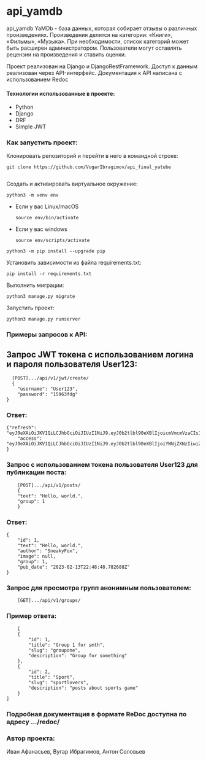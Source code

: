 # api_yamdb
api_yamdb
YaMDb - база данных, которая собирает отзывы о различных произведениях. Произведения делятся на категории: «Книги», «Фильмы», «Музыка». При необходимости, список категорий может быть расширен администратором. Пользователи могут оставлять рецензии на произведения и ставить оценки.

Проект реализован на Django и DjangoRestFramework. Доступ к данным реализован через API-интерфейс. Документация к API написана с использованием Redoc
#### Технологии использованные в проекте:

* Python
* Django
* DRF
* Simple JWT

### Как запустить проект:

Клонировать репозиторий и перейти в него в командной строке:

```
git clone https://github.com/VugarIbragimov/api_final_yatube
```

```
```
Cоздать и активировать виртуальное окружение:

```
python3 -m venv env
```

* Если у вас Linux/macOS

    ```
    source env/bin/activate
    ```

* Если у вас windows

    ```
    source env/scripts/activate
    ```

```
python3 -m pip install --upgrade pip
```

Установить зависимости из файла requirements.txt:

```
pip install -r requirements.txt
```

Выполнить миграции:

```
python3 manage.py migrate
```

Запустить проект:

```
python3 manage.py runserver
```
### Примеры запросов к API:
## Запрос JWT токена с использованием логина и пароля пользователя User123:
```
  [POST].../api/v1/jwt/create/
  {
    "username": "User123",
    "password": "15963fdg"
}
```
### Ответ:
```
{"refresh": "eyJ0eXAiOiJKV1QiLCJhbGciOiJIUzI1NiJ9.eyJ0b2tlbl90eXBlIjoicmVmcmVzaCIsImV4cCI6MTY1MjA5NTYwNywianRpIjoiMDBmMGI0MG.sE5Bd3vrnQLIAL5GxxFg36tPoYyB9I5MQBE_iGshpK4",
    "access": "eyJ0eXAiOiJKV1QiLCJhbGciOiJIUzI1NiJ9.eyJ0b2tlbl90eXBlIjoiYWNjZXNzIiwiZXhwIjoxNjUyMDk1NjA3LCJqdGkiOiI0YmIxN2MzODcwNGU0YzQ0OWQ4Nzg4NzA4ODcyZTliMCIsInVzZXJfaWQiOjF9"
}
```
### Запрос с использованием токена пользователя User123 для публикации поста:
```
    [POST].../api/v1/posts/
    {
    "text": "Hello, world.",
    "group": 1   
    }
```

### Ответ:
```
{
    "id": 1,
    "text": "Hello, world.",
    "author": "SneakyFox",
    "image": null,
    "group": 1,
    "pub_date": "2023-02-13T22:48:48.782688Z"
}
```
### Запрос для просмотра групп анонимным пользователем:
```
    [GET].../api/v1/groups/
```
### Пример ответа:
```
    [
    {
        "id": 1,
        "title": "Group 1 for smth",
        "slug": "groupone",
        "description": "Group for something"
    },
    {
        "id": 2,
        "title": "Sport",
        "slug": "sportlovers",
        "description": "posts about sports game"
    }
]
```


### Подробная документация в формате ReDoc доступна по адресу .../redoc/

### Автор проекта:

Иван Афанасьев, Вугар Ибрагимов, Антон Соловьев
